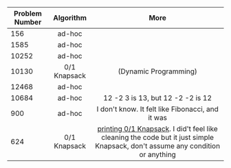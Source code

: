| Problem Number        | Algorithm  | More |
| ------------- |:-------------:|:-------------:|
|156| ad-hoc ||
| 1585 | ad-hoc ||
| 10252| ad-hoc||
|10130 |  0/1 Knapsack | (Dynamic Programming) |
|12468| ad-hoc ||
|10684| ad-hoc |12 -2 3 is 13, but 12 -2 -2 is 12|
|900|ad-hoc |I don't know. It felt like Fibonacci, and it was|
|624|0/1 Knapsack|[printing 0/1 Knapsack](https://www.geeksforgeeks.org/printing-items-01-knapsack/). I did't feel like cleaning the code but it just simple Knapsack, don't assume any condition or anything|

